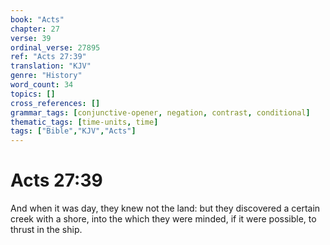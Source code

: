 ```yaml
---
book: "Acts"
chapter: 27
verse: 39
ordinal_verse: 27895
ref: "Acts 27:39"
translation: "KJV"
genre: "History"
word_count: 34
topics: []
cross_references: []
grammar_tags: [conjunctive-opener, negation, contrast, conditional]
thematic_tags: [time-units, time]
tags: ["Bible","KJV","Acts"]
---
```


# Acts 27:39

And when it was day, they knew not the land: but they discovered a certain creek with a shore, into the which they were minded, if it were possible, to thrust in the ship.
